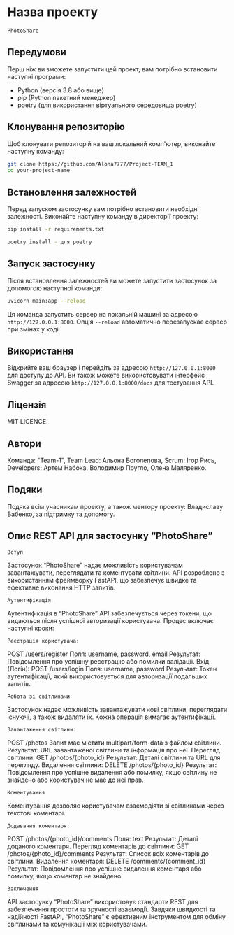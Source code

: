 # Назва проекту

    PhotoShare


## Передумови

Перш ніж ви зможете запустити цей проект, вам потрібно встановити наступні програми:
- Python (версія 3.8 або вище)
- pip (Python пакетний менеджер)
- poetry (для використання віртуального середовища poetry)

## Клонування репозиторію

Щоб клонувати репозиторій на ваш локальний комп'ютер, виконайте наступну команду:

```bash
git clone https://github.com/Alona7777/Project-TEAM_1
cd your-project-name
```

## Встановлення залежностей

Перед запуском застосунку вам потрібно встановити необхідні залежності. Виконайте наступну команду в директорії проекту:

```bash
pip install -r requirements.txt

poetry install - для poetry
```

## Запуск застосунку

Після встановлення залежностей ви можете запустити застосунок за допомогою наступної команди:

```bash
uvicorn main:app --reload
```

Ця команда запустить сервер на локальній машині за адресою `http://127.0.0.1:8000`. Опція `--reload` автоматично
перезапускає сервер при змінах у коді.

## Використання

Відкрийте ваш браузер і перейдіть за адресою `http://127.0.0.1:8000` для доступу до API. Ви також можете використовувати
інтерфейс Swagger за адресою `http://127.0.0.1:8000/docs` для тестування API.

## Ліцензія

MIT LICENCE.

## Автори

Команда: "Team-1", 
                   Team Lead: Альона Боголепова,
                   Scrum: Ігор Рись,
                   Developers: Артем Набока,
                               Володимир Пругло,
                               Олена Маляренко.

## Подяки

Подяка всім учасникам проекту, а також ментору проекту: Владиславу Бабенко, за підтримку та допомогу.  



## Опис REST API для застосунку “PhotoShare”

    Вступ
Застосунок “PhotoShare” надає можливість користувачам завантажувати, переглядати та коментувати світлини.
API розроблено з використанням фреймворку FastAPI, що забезпечує швидке та ефективне виконання HTTP запитів.

    Аутентифікація
Аутентифікація в “PhotoShare” API забезпечується через токени, що видаються після успішної авторизації користувача.
Процес включає наступні кроки:

    Реєстрація користувача:
POST /users/register
Поля: username, password, email
Результат: Повідомлення про успішну реєстрацію або помилки валідації.
Вхід (Логін):
POST /users/login
Поля: username, password
Результат: Токен аутентифікації, який використовується для авторизації подальших запитів.
    
    Робота зі світлинами
Застосунок надає можливість завантажувати нові світлини, переглядати існуючі, а також видаляти їх.
Кожна операція вимагає аутентифікації.

    Завантаження світлини:
POST /photos
Запит має містити multipart/form-data з файлом світлини.
Результат: URL завантаженої світлини та інформація про неї.
Перегляд світлини:
GET /photos/{photo_id}
Результат: Деталі світлини та URL для перегляду.
Видалення світлини:
DELETE /photos/{photo_id}
Результат: Повідомлення про успішне видалення або помилку, якщо світлину не знайдено або користувач не має до неї прав.

    Коментування
Коментування дозволяє користувачам взаємодіяти зі світлинами через текстові коментарі.

    Додавання коментаря:
POST /photos/{photo_id}/comments
Поля: text
Результат: Деталі доданого коментаря.
Перегляд коментарів до світлини:
GET /photos/{photo_id}/comments
Результат: Список всіх коментарів до світлини.
Видалення коментаря:
DELETE /comments/{comment_id}
Результат: Повідомлення про успішне видалення коментаря або помилку, якщо коментар не знайдено.
    
    Заключення
API застосунку “PhotoShare” використовує стандарти REST для забезпечення простоти та зручності взаємодії.
Завдяки швидкості та надійності FastAPI, “PhotoShare” є ефективним інструментом для обміну світлинами та 
комунікації між користувачами.